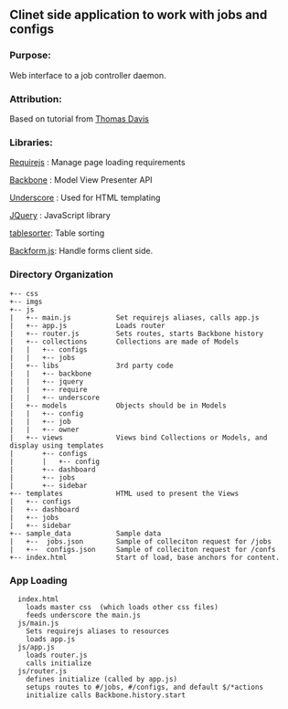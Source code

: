## Clinet side application to work with jobs and configs

### Purpose:
  Web interface to a job controller daemon.

### Attribution:
  Based on tutorial from [Thomas Davis](https://github.com/thomasdavis/backbonetutorials)

### Libraries:

[Requirejs](http://requirejs.org/) : Manage page loading requirements

[Backbone](http://backbonejs.org) : Model View Presenter API

[Underscore](http://underscorejs.org) : Used for HTML templating

[JQuery](https://jquery.com/) : JavaScript library

[tablesorter](http://mottie.github.io/tablesorter/): Table sorting

[Backform.js](https://amiliaapp.github.io/backform/): Handle forms client side.

### Directory Organization
```.
+-- css
+-- imgs
+-- js
|   +-- main.js           Set requirejs aliases, calls app.js
|   +-- app.js            Loads router
|   +-- router.js         Sets routes, starts Backbone history
|   +-- collections       Collections are made of Models
|   |   +-- configs
|   |   +-- jobs
|   +-- libs              3rd party code 
|   |   +-- backbone
|   |   +-- jquery
|   |   +-- require
|   |   +-- underscore
|   +-- models            Objects should be in Models
|   |   +-- config
|   |   +-- job
|   |   +-- owner
|   +-- views             Views bind Collections or Models, and display using templates
|       +-- configs
|       |   +-- config
|       +-- dashboard
|       +-- jobs
|       +-- sidebar
+-- templates             HTML used to present the Views
|   +-- configs
|   +-- dashboard
|   +-- jobs
|   +-- sidebar
+-- sample_data           Sample data 
|   +--  jobs.json        Sample of colleciton request for /jobs
|   +--  configs.json     Sample of colleciton request for /confs
+-- index.html            Start of load, base anchors for content.
```
### App Loading
```.
  index.html
    loads master css  (which loads other css files)
    feeds underscore the main.js
  js/main.js
    Sets requirejs aliases to resources
    loads app.js
  js/app.js
    loads router.js
    calls initialize
  js/router.js
    defines initialize (called by app.js)
    setups routes to #/jobs, #/configs, and default $/*actions
    initialize calls Backbone.history.start
  
```

